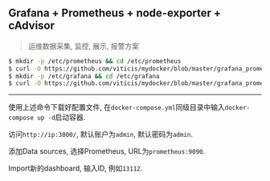 
## Grafana + Prometheus + node-exporter + cAdvisor

> 运维数据采集, 监控, 展示, 报警方案

```bash
$ mkdir -p /etc/prometheus && cd /etc/prometheus
$ curl -O https://github.com/viticis/mydocker/blob/master/grafana_prometheus_node-exporter_cadvisor/prometheus/prometheus.yml
$ mkdir -p /etc/grafana && cd /etc/grafana
$ curl -O https://github.com/viticis/mydocker/blob/master/grafana_prometheus_node-exporter_cadvisor/grafana/grafana.ini
```

---

使用上述命令下载好配置文件, 在`docker-compose.yml`同级目录中输入`docker-compose up -d`启动容器.

访问`http://ip:3000/`, 默认账户为`admin`, 默认密码为`admin`.

添加Data sources, 选择Prometheus, URL为`prometheus:9090`.

Import新的dashboard, 输入ID, 例如`13112`.

